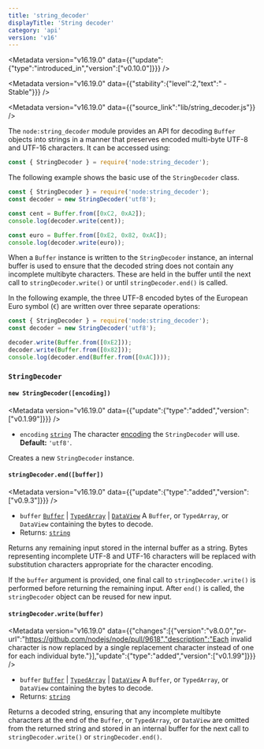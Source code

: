 ```yaml
---
title: 'string_decoder'
displayTitle: 'String decoder'
category: 'api'
version: 'v16'
---
```


<Metadata version="v16.19.0" data={{"update":{"type":"introduced_in","version":["v0.10.0"]}}} />

<Metadata version="v16.19.0" data={{"stability":{"level":2,"text":" - Stable"}}} />

<Metadata version="v16.19.0" data={{"source_link":"lib/string_decoder.js"}} />

The `node:string_decoder` module provides an API for decoding `Buffer` objects
into strings in a manner that preserves encoded multi-byte UTF-8 and UTF-16
characters. It can be accessed using:

```js
const { StringDecoder } = require('node:string_decoder');
```

The following example shows the basic use of the `StringDecoder` class.

```js
const { StringDecoder } = require('node:string_decoder');
const decoder = new StringDecoder('utf8');

const cent = Buffer.from([0xC2, 0xA2]);
console.log(decoder.write(cent));

const euro = Buffer.from([0xE2, 0x82, 0xAC]);
console.log(decoder.write(euro));
```

When a `Buffer` instance is written to the `StringDecoder` instance, an
internal buffer is used to ensure that the decoded string does not contain
any incomplete multibyte characters. These are held in the buffer until the
next call to `stringDecoder.write()` or until `stringDecoder.end()` is called.

In the following example, the three UTF-8 encoded bytes of the European Euro
symbol (`€`) are written over three separate operations:

```js
const { StringDecoder } = require('node:string_decoder');
const decoder = new StringDecoder('utf8');

decoder.write(Buffer.from([0xE2]));
decoder.write(Buffer.from([0x82]));
console.log(decoder.end(Buffer.from([0xAC])));
```

### <DataTag tag="C" /> `StringDecoder`

#### <DataTag tag="M" /> `new StringDecoder([encoding])`

<Metadata version="v16.19.0" data={{"update":{"type":"added","version":["v0.1.99"]}}} />

* `encoding` [`string`](https://developer.mozilla.org/en-US/docs/Web/JavaScript/Data_structures#String_type) The character [encoding][] the `StringDecoder` will use.
  **Default:** `'utf8'`.

Creates a new `StringDecoder` instance.

#### <DataTag tag="M" /> `stringDecoder.end([buffer])`

<Metadata version="v16.19.0" data={{"update":{"type":"added","version":["v0.9.3"]}}} />

* `buffer` [`Buffer`](/api/buffer#buffer) | [`TypedArray`](https://developer.mozilla.org/en-US/docs/Web/JavaScript/Reference/Global_Objects/TypedArray) | [`DataView`](https://developer.mozilla.org/en-US/docs/Web/JavaScript/Reference/Global_Objects/DataView) A `Buffer`, or `TypedArray`, or
  `DataView` containing the bytes to decode.
* Returns: [`string`](https://developer.mozilla.org/en-US/docs/Web/JavaScript/Data_structures#String_type)

Returns any remaining input stored in the internal buffer as a string. Bytes
representing incomplete UTF-8 and UTF-16 characters will be replaced with
substitution characters appropriate for the character encoding.

If the `buffer` argument is provided, one final call to `stringDecoder.write()`
is performed before returning the remaining input.
After `end()` is called, the `stringDecoder` object can be reused for new input.

#### <DataTag tag="M" /> `stringDecoder.write(buffer)`

<Metadata version="v16.19.0" data={{"changes":[{"version":"v8.0.0","pr-url":"https://github.com/nodejs/node/pull/9618","description":"Each invalid character is now replaced by a single replacement character instead of one for each individual byte."}],"update":{"type":"added","version":["v0.1.99"]}}} />

* `buffer` [`Buffer`](/api/buffer#buffer) | [`TypedArray`](https://developer.mozilla.org/en-US/docs/Web/JavaScript/Reference/Global_Objects/TypedArray) | [`DataView`](https://developer.mozilla.org/en-US/docs/Web/JavaScript/Reference/Global_Objects/DataView) A `Buffer`, or `TypedArray`, or
  `DataView` containing the bytes to decode.
* Returns: [`string`](https://developer.mozilla.org/en-US/docs/Web/JavaScript/Data_structures#String_type)

Returns a decoded string, ensuring that any incomplete multibyte characters at
the end of the `Buffer`, or `TypedArray`, or `DataView` are omitted from the
returned string and stored in an internal buffer for the next call to
`stringDecoder.write()` or `stringDecoder.end()`.

[encoding]: /api/v16/buffer#buffers-and-character-encodings
